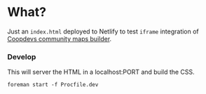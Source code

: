 # What?
Just an `index.html` deployed to Netlify to test `iframe` integration of [Coopdevs community maps builder](https://gitlab.com/coopdevs/community-maps-builder).


### Develop
This will server the HTML in a localhost:PORT and build the CSS.
```
foreman start -f Procfile.dev
```
